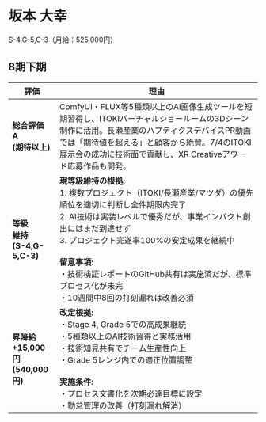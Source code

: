 # 坂本 大幸

S-4,G-5,C-3（月給：525,000円）

## 8期下期

| 評価 | 理由 |
|------|------|
| **総合評価**<br>**A**<br>**(期待以上)** | ComfyUI・FLUX等5種類以上のAI画像生成ツールを短期習得し、ITOKIバーチャルショールームの3Dシーン制作に活用。長瀬産業のハプティクスデバイスPR動画では「期待値を超える」と顧客から絶賛。7/4のITOKI展示会の成功に技術面で貢献し、XR Creativeアワード応募作品も開発。 |
| **等級**<br>**維持**<br>**(S-4,G-5,C-3)** | **現等級維持の根拠:**<br>1. 複数プロジェクト（ITOKI/長瀬産業/マツダ）の優先順位を適切に判断し全件期限内完了<br>2. AI技術は実装レベルで優秀だが、事業インパクト創出にはまだ到達せず<br>3. プロジェクト完遂率100%の安定成果を継続中<br><br>**留意事項:**<br>・技術検証レポートのGitHub共有は実施済だが、標準プロセス化が未完<br>・10週間中8回の打刻漏れは改善必須 |
| **昇降給**<br>**+15,000円**<br>**(540,000円)** | **改定根拠:**<br>・Stage 4, Grade 5での高成果継続<br>・5種類以上のAI技術習得と実務活用<br>・技術知見共有でチーム生産性向上<br>・Grade 5レンジ内での適正位置調整<br><br>**実施条件:**<br>・プロセス文書化を次期必達目標に設定<br>・勤怠管理の改善（打刻漏れ解消） |